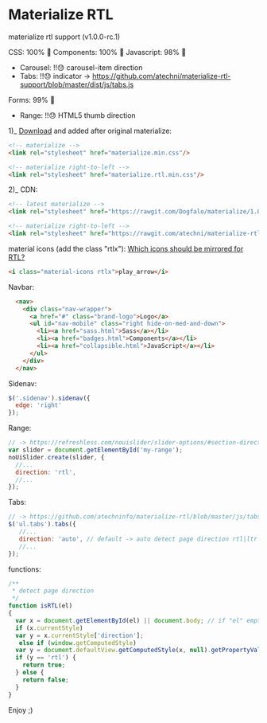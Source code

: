 # Materialize RTL
materialize rtl support (v1.0.0-rc.1)

CSS: 100% 💯
Components: 100% 💯
Javascript: 98% 🥇
 - Carousel: !!😓 carousel-item direction
 - Tabs: !!😓 indicator -> https://github.com/atechni/materialize-rtl-support/blob/master/dist/js/tabs.js

Forms: 99% 🥇
 - Range: !!😓 HTML5 thumb direction

1)_ [Download](https://github.com/atechni/materialize-rtl-support/archive/v1.0.0-rc.1.zip) and added after original materialize:
```html
<!-- materialize -->
<link rel="stylesheet" href="materialize.min.css"/>

<!-- materialize right-to-left -->
<link rel="stylesheet" href="materialize.rtl.min.css"/>
```

2)_ CDN:
```html
<!-- latest materialize -->
<link rel="stylesheet" href="https://rawgit.com/Dogfalo/materialize/1.0.0-rc.1/dist/css/materialize.min.css"/>

<!-- materialize right-to-left -->
<link rel="stylesheet" href="https://rawgit.com/atechni/materialize-rtl-support/v1.0.0-rc.1/dist/css/materialize.rtl.min.css"/>
```

material icons (add the class "rtlx"):
[Which icons should be mirrored for RTL?](https://google.github.io/material-design-icons/#which-icons-should-be-mirrored-for-rtl-)
```html
<i class="material-icons rtlx">play_arrow</i>
```

Navbar:
```html
  <nav>
    <div class="nav-wrapper">
      <a href="#" class="brand-logo">Logo</a>
      <ul id="nav-mobile" class="right hide-on-med-and-down">
        <li><a href="sass.html">Sass</a></li>
        <li><a href="badges.html">Components</a></li>
        <li><a href="collapsible.html">JavaScript</a></li>
      </ul>
    </div>
  </nav>
```
  
Sidenav:
```javascript
$('.sidenav').sidenav({
  edge: 'right'
});
```

Range:  
```javascript
// -> https://refreshless.com/nouislider/slider-options/#section-direction
var slider = document.getElementById('my-range');
noUiSlider.create(slider, {
  //...
  direction: 'rtl',
  //...
});
```

Tabs:  
```javascript
// -> https://github.com/atechninfo/materialize-rtl/blob/master/js/tabs.js
$('ul.tabs').tabs({
   //...
   direction: 'auto', // default -> auto detect page direction rtl|ltr
   //...
});
```

functions:
```javascript
/**
 * detect page direction 
 */
function isRTL(el)
{
  var x = document.getElementById(el) || document.body; // if "el" empty -> get body direction
  if (x.currentStyle)
  var y = x.currentStyle['direction'];
   else if (window.getComputedStyle)
  var y = document.defaultView.getComputedStyle(x, null).getPropertyValue('direction');
  if (y == 'rtl') {
    return true;
  } else {
    return false;
  }
}
```

Enjoy ;)

